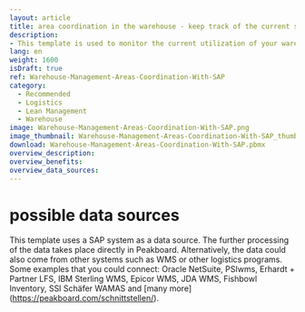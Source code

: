 ```yaml
---
layout: article
title: area coordination in the warehouse - keep track of the current status with SAP
description: 
- This template is used to monitor the current utilization of your warehouse. All areas of small parts picking are displayed and you always have an overview of the status of individual areas. This helps to coordinate the allocation of employees in the best possible way. So that all areas are finished at the end of the day. So you can easily optimize your logistics processes. Because only informed employees can make well-founded decisions!
lang: en
weight: 1600
isDraft: true
ref: Warehouse-Management-Areas-Coordination-With-SAP
category:
  - Recommended
  - Logistics
  - Lean Management
  - Warehouse
image: Warehouse-Management-Areas-Coordination-With-SAP.png
image_thumbnail: Warehouse-Management-Areas-Coordination-With-SAP_thumbnail.png
download: Warehouse-Management-Areas-Coordination-With-SAP.pbmx
overview_description:
overview_benefits:
overview_data_sources:
---
```

# possible data sources
This template uses a SAP system as a data source. The further processing of the data takes place directly in Peakboard. Alternatively, the data could also come from other systems such as WMS or other logistics programs. Some examples that you could connect: Oracle NetSuite, PSIwms, Erhardt + Partner LFS, IBM Sterling WMS, Epicor WMS, JDA WMS, Fishbowl Inventory, SSI Schäfer WAMAS and [many more] (https://peakboard.com/schnittstellen/).